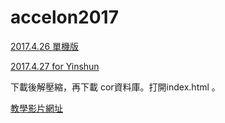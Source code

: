 # accelon2017

[2017.4.26 單機版](http://ya.ksana.tw/yinshun/release/accelon20170426.zip)

[2017.4.27 for Yinshun](http://ya.ksana.tw/yinshun/release/yinshun20170427.zip)

下載後解壓縮，再下載 cor資料庫。打開index.html 。

[教學影片網址](https://www.youtube.com/channel/UCKcE504qtlZ4Q8xbyGdZ0iA)
